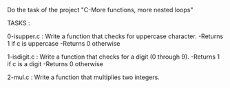Do the task of the project "C-More functions, more nested loops"

TASKS :

0-isupper.c : Write a function that checks for uppercase character.
-Returns 1 if c is uppercase
-Returns 0 otherwise

1-isdigit.c : Write a function that checks for a digit (0 through 9).
-Returns 1 if c is a digit
-Returns 0 otherwise

2-mul.c : Write a function that multiplies two integers.

